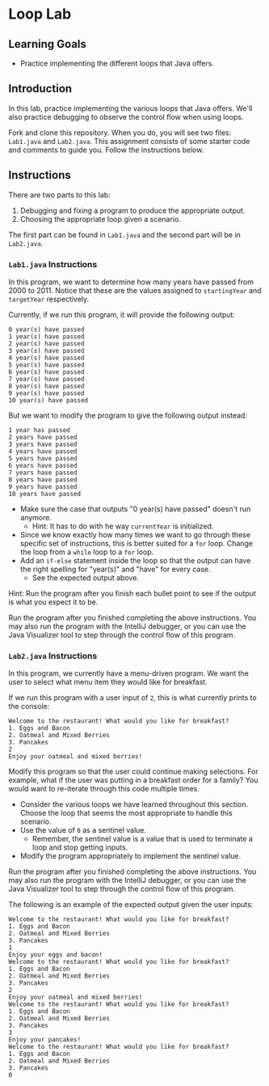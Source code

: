 # Loop Lab

## Learning Goals

- Practice implementing the different loops that Java offers.

## Introduction

In this lab, practice implementing the various loops that Java offers. We'll
also practice debugging to observe the control flow when using loops.

Fork and clone this repository. When you do, you will see two files: `Lab1.java`
and `Lab2.java`. This assignment consists of some starter code and comments to
guide you. Follow the instructions below.

## Instructions

There are two parts to this lab:

1. Debugging and fixing a program to produce the appropriate output.
2. Choosing the appropriate loop given a scenario.

The first part can be found in `Lab1.java` and the second part will be in
`Lab2.java`.

### `Lab1.java` Instructions

In this program, we want to determine how many years have passed from 2000
to 2011. Notice that these are the values assigned to `startingYear` and
`targetYear` respectively.

Currently, if we run this program, it will provide the following output:

```text
0 year(s) have passed
1 year(s) have passed
2 year(s) have passed
3 year(s) have passed
4 year(s) have passed
5 year(s) have passed
6 year(s) have passed
7 year(s) have passed
8 year(s) have passed
9 year(s) have passed
10 year(s) have passed
```

But we want to modify the program to give the following output instead:

```text
1 year has passed
2 years have passed
3 years have passed
4 years have passed
5 years have passed
6 years have passed
7 years have passed
8 years have passed
9 years have passed
10 years have passed
```

- Make sure the case that outputs "0 year(s) have passed" doesn't run anymore.
  - Hint: It has to do with he way `currentYear` is initialized.
- Since we know exactly how many times we want to go through these specific set
  of instructions, this is better suited for a `for` loop. Change the loop from
  a `while` loop to a `for` loop.
- Add an `if-else` statement inside the loop so that the output can have the
  right spelling for "year(s)" and "have" for every case.
  - See the expected output above.

Hint: Run the program after you finish each bullet point to see if the output is
what you expect it to be.

Run the program after you finished completing the above instructions. You may
also run the program with the IntelliJ debugger, or you can use the Java
Visualizer tool to step through the control flow of this program.

### `Lab2.java` Instructions

In this program, we currently have a menu-driven program. We want the user to
select what menu item they would like for breakfast.

If we run this program with a user input of `2`, this is what currently prints
to the console:

```text
Welcome to the restaurant! What would you like for breakfast?
1. Eggs and Bacon
2. Oatmeal and Mixed Berries
3. Pancakes
2
Enjoy your oatmeal and mixed berries!
```

Modify this program so that the user could continue making selections. For
example, what if the user was putting in a breakfast order for
a family? You would want to re-iterate through this code multiple times.

- Consider the various loops we have learned throughout this section. Choose
  the loop that seems the most appropriate to handle this scenario.
- Use the value of `0` as a sentinel value.
  - Remember, the sentinel value is a value that is used to terminate a loop and
    stop getting inputs.
- Modify the program appropriately to implement the sentinel value.

Run the program after you finished completing the above instructions. You may
also run the program with the IntelliJ debugger, or you can use the Java
Visualizer tool to step through the control flow of this program.

The following is an example of the expected output given the user inputs:

```text
Welcome to the restaurant! What would you like for breakfast?
1. Eggs and Bacon
2. Oatmeal and Mixed Berries
3. Pancakes
1
Enjoy your eggs and bacon!
Welcome to the restaurant! What would you like for breakfast?
1. Eggs and Bacon
2. Oatmeal and Mixed Berries
3. Pancakes
2
Enjoy your oatmeal and mixed berries!
Welcome to the restaurant! What would you like for breakfast?
1. Eggs and Bacon
2. Oatmeal and Mixed Berries
3. Pancakes
3
Enjoy your pancakes!
Welcome to the restaurant! What would you like for breakfast?
1. Eggs and Bacon
2. Oatmeal and Mixed Berries
3. Pancakes
0

```
